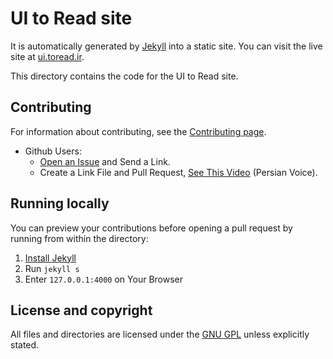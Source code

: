 # UI to Read site

It is automatically generated by [Jekyll](https://github.com/jekyll/jekyll) into a static site. You can visit the live site at [ui.toread.ir](http://ui.toread.ir/).

This directory contains the code for the UI to Read site.

## Contributing

For information about contributing, see the [Contributing page](http://ui.toread.ir/contributing/).

* Github Users:
  * [Open an Issue](https://github.com/reyhoun/ui.toread/issues) and Send a Link.
  * Create a Link File and Pull Request, [See This Video](http://toread.ir/add-link-github.mp4) (Persian Voice).

## Running locally

You can preview your contributions before opening a pull request by running from within the directory:

1. [Install Jekyll](http://jekyllrb.com/docs/installation/)
2. Run `jekyll s`
3. Enter `127.0.0.1:4000` on Your Browser

## License and copyright

All files and directories are licensed under the [GNU GPL](http://opensource.org/licenses/GPL-3.0) unless explicitly stated.